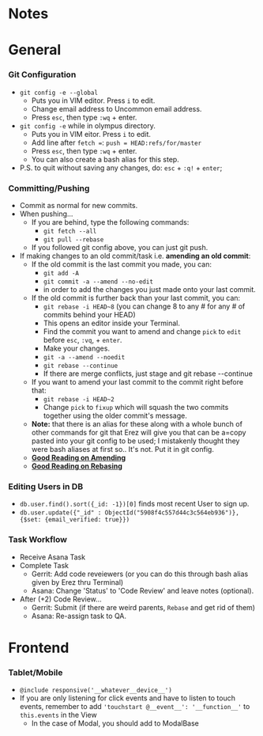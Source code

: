 # Notes

General
======

### Git Configuration
- `git config -e --global`
  - Puts you in VIM editor. Press `i` to edit.
  - Change email address to Uncommon email address.
  - Press `esc`, then type `:wq` + enter.
- `git config -e` while in olympus directory.
  - Puts you in VIM eitor. Press `i` to edit.
  - Add line after `fetch =`: `push = HEAD:refs/for/master`
  - Press `esc`, then type `:wq` + enter.
  - You can also create a bash alias for this step.
- P.S. to quit without saving any changes, do: `esc` + `:q!` + `enter`;

### Committing/Pushing
- Commit as normal for new commits.
- When pushing...
  - If you are behind, type the following commands:
    - `git fetch --all`
    - `git pull --rebase`
  - If you followed git config above, you can just git push.
- If making changes to an old commit/task i.e. **amending an old commit**:
  - If the old commit is the last commit you made, you can:
    - `git add -A`
    - `git commit -a --amend --no-edit`
    - in order to add the changes you just made onto your last commit.
  - If the old commit is further back than your last commit, you can:
    - `git rebase -i HEAD~8` (you can change 8 to any # for any # of commits behind your HEAD)
    - This opens an editor inside your Terminal.
    - Find the commit you want to amend and change `pick` to `edit` before `esc`, `:vq`, + `enter`.
    - Make your changes.
    - `git -a --amend --noedit`
    - `git rebase --continue`
    - If there are merge conflicts, just stage and git rebase --continue
  - If you want to amend your last commit to the commit right before that:
    - `git rebase -i HEAD~2`
    - Change `pick` to `fixup` which will squash the two commits together using the older commit's message.
  - **Note:** that there is an alias for these along with a whole bunch of other commands for git that Erez will give you that can be a=copy pasted into your git config to be used; I mistakenly thought they were bash aliases at first so.. It's not. Put it in git config.
  - [**Good Reading on Amending**](https://www.atlassian.com/git/tutorials/rewriting-history)
  - [**Good Reading on Rebasing**](https://www.atlassian.com/git/tutorials/merging-vs-rebasing)

### Editing Users in DB
- `db.user.find().sort({_id: -1})[0]` finds most recent User to sign up.
- `db.user.update({"_id" : ObjectId("5908f4c557d44c3c564eb936")}, {$set: {email_verified: true}})`
### Task Workflow
- Receive Asana Task
- Complete Task
  - Gerrit: Add code reveiewers (or you can do this through bash alias given by Erez thru Terminal)
  - Asana: Change 'Status' to 'Code Review' and leave notes (optional).
- After (+2) Code Review...
  - Gerrit: Submit (if there are weird parents, `Rebase` and get rid of them)
  - Asana: Re-assign task to QA.

Frontend
======
### Tablet/Mobile
- `@include responsive('__whatever__device__')`
- If you are only listening for click events and have to listen to touch events, remember to add `'touchstart @__event__': '__function__'` to `this.events` in the View
  - In the case of Modal, you should add to ModalBase
